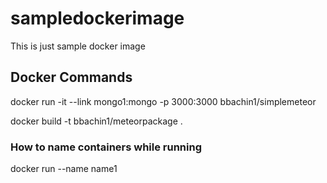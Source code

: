 # sampledockerimage
This is just sample docker image

## Docker Commands
  docker run -it --link mongo1:mongo  -p 3000:3000 bbachin1/simplemeteor
  
  docker build -t bbachin1/meteorpackage .
  
### How to name containers while running
  docker run --name name1
